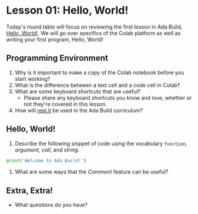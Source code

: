 # Lesson 01: Hello, World!

Today's round table will focus on reviewing the first lesson in Ada Build, [Hello, World!](XXX). We will go over specifics of the Colab platform as well as writing your first program, Hello, World!

## Programming Environment

1. Why is it important to make a copy of the Colab notebook before you start working?
1. What is the difference between a text cell and a code cell in Colab?
1. What are some keyboard shortcuts that are useful?
    * Please share any keyboard shortcuts you know and love, whether or not they're covered in this lesson.
1. How will [repl.it](repl.it) be used in the Ada Build curriculum?

## Hello, World!

1. Describe the following snippet of code using the vocabulary `function`, *argument*, *call*, and *string*.

```python
print('Welcome to Ada Build!')
```

1. What are some ways that the *Comment* feature can be useful?

## Extra, Extra!

* What questions do you have?